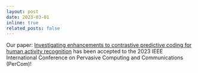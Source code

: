 ```yaml
---
layout: post
date: 2023-03-01
inline: true
related_posts: false
---
```


Our paper: [Investigating enhancements to contrastive predictive coding for human activity recognition](https://ieeexplore.ieee.org/document/10099197/) has been accepted to the 2023 IEEE International Conference on Pervasive Computing and Communications (PerCom)! 